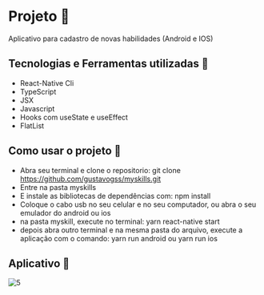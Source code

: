 #  Projeto :rocket:
Aplicativo para cadastro de novas habilidades (Android e IOS)

## Tecnologias e Ferramentas utilizadas :robot:
- React-Native Cli
- TypeScript
- JSX
- Javascript
- Hooks com useState e useEffect
- FlatList

## Como usar o projeto 🔌
- Abra seu terminal e clone o repositorio: git clone https://github.com/gustavogss/myskills.git
- Entre na pasta myskills
- E instale as bibliotecas de dependências com: npm install
- Coloque o cabo usb no seu celular e no seu computador, ou abra o seu emulador do android ou ios
- na pasta myskill, execute no terminal: yarn react-native start 
- depois abra outro terminal e na mesma pasta do arquivo, execute a aplicação com o comando: yarn run android ou yarn run ios

## Aplicativo :iphone:

![5](https://user-images.githubusercontent.com/20332960/216519544-ae3e2594-46e7-4c8a-b91a-cd52f17cfae6.png)

